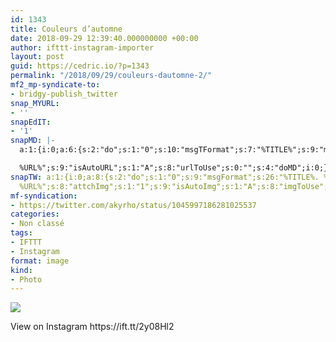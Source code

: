 ```yaml
---
id: 1343
title: Couleurs d’automne
date: 2018-09-29 12:39:40.000000000 +00:00
author: ifttt-instagram-importer
layout: post
guid: https://cedric.io/?p=1343
permalink: "/2018/09/29/couleurs-dautomne-2/"
mf2_mp-syndicate-to:
- bridgy-publish_twitter
snap_MYURL:
- ''
snapEdIT:
- '1'
snapMD: |-
  a:1:{i:0;a:6:{s:2:"do";s:1:"0";s:10:"msgTFormat";s:7:"%TITLE%";s:9:"msgFormat";s:19:"%FULLTEXT%

  %URL%";s:9:"isAutoURL";s:1:"A";s:8:"urlToUse";s:0:"";s:4:"doMD";i:0;}}"
snapTW: a:1:{i:0;a:8:{s:2:"do";s:1:"0";s:9:"msgFormat";s:26:"%TITLE%. %EXCERPT% -
  %URL%";s:8:"attchImg";s:1:"1";s:9:"isAutoImg";s:1:"A";s:8:"imgToUse";s:0:"";s:9:"isAutoURL";s:1:"A";s:8:"urlToUse";s:0:"";s:4:"doTW";i:0;}}
mf-syndication:
- https://twitter.com/akyrho/status/1045997186281025537
categories:
- Non classé
tags:
- IFTTT
- Instagram
format: image
kind:
- Photo
---
```

<div>
  <p>
    <img style="max-width: 600px;" src="https://i1.wp.com/scontent.cdninstagram.com/vp/2492d6688d2dc279ceb6c73e68a681ad/5C444160/t51.2885-15/sh0.08/e35/s640x640/41440214_328292974384907_4532472479876448070_n.jpg?w=900&#038;ssl=1" data-recalc-dims="1" />
  </p>
  
  <div>
    View on Instagram https://ift.tt/2y08Hl2
  </div>
</div>